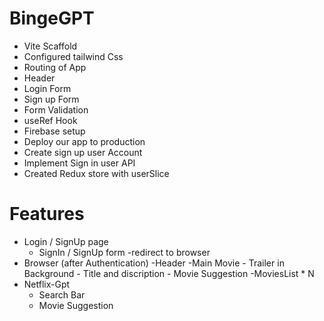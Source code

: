 # BingeGPT

- Vite Scaffold
- Configured tailwind Css
- Routing of App
- Header
- Login Form
- Sign up Form
- Form Validation
- useRef Hook
- Firebase setup
- Deploy our app to production
- Create sign up user Account
- Implement Sign in user API
- Created Redux store with userSlice

# Features

- Login / SignUp page
  - SignIn / SignUp form
    -redirect to browser
- Browser (after Authentication)
  -Header
  -Main Movie - Trailer in Background - Title and discription - Movie Suggestion
  -MoviesList \* N
- Netflix-Gpt
  - Search Bar
  - Movie Suggestion
